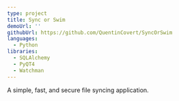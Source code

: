 ```yaml
---
type: project
title: Sync or Swim
demoUrl: ''
githubUrl: https://github.com/QuentinCovert/SyncOrSwim
languages:
  - Python
libraries:
  - SQLAlchemy
  - PyQT4
  - Watchman
---
```


A simple, fast, and secure file syncing application.

